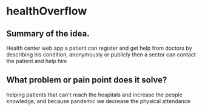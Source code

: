 # healthOverflow

## Summary of the idea.
Health center web app a patient can register and get help from doctors by describing his condition, anonymously or publicly then a sector can contact the patient and help him

## What problem or pain point does it solve? 
helping patients that can't reach the hospitals and increase the people knowledge, and because pandemic we decrease the physical attendance 
